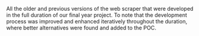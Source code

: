 All the older and previous versions of the web scraper that were developed in the full duration of our final year project. To note that the development process was improved and enhanced iteratively throughout the duration, where better alternatives were found and added to the POC.
